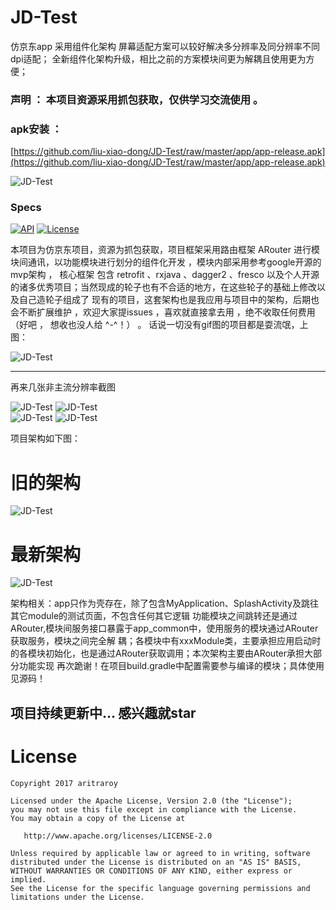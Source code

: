 # JD-Test
仿京东app 采用组件化架构 屏幕适配方案可以较好解决多分辨率及同分辨率不同dpi适配；
全新组件化架构升级，相比之前的方案模块间更为解耦且使用更为方便；

### 声明 ： 本项目资源采用抓包获取，仅供学习交流使用 。





### apk安装 ：
[https://github.com/liu-xiao-dong/JD-Test/raw/master/app/app-release.apk](https://github.com/liu-xiao-dong/JD-Test/raw/master/app/app-release.apk)



![JD-Test](https://github.com/liu-xiao-dong/JD-Test/blob/master/screenshot/screen_home.jpg?raw=true)


### Specs
  [![API](https://img.shields.io/badge/API-12%2B-blue.svg?style=flat)](https://img.shields.io/badge/API-12%2B-blue.svg?style=flat) [![License](https://img.shields.io/badge/License-Apache%202.0-blue.svg)](https://opensource.org/licenses/Apache-2.0)


本项目为仿京东项目，资源为抓包获取，项目框架采用路由框架 ARouter 进行模块间通讯，以功能模块进行划分的组件化开发 ，模块内部采用参考google开源的mvp架构 ，
核心框架 包含 retrofit 、rxjava 、dagger2 、fresco 以及个人开源的诸多优秀项目；当然现成的轮子也有不合适的地方，在这些轮子的基础上修改以及自己造轮子组成了
现有的项目，这套架构也是我应用与项目中的架构，后期也会不断扩展维护 ，欢迎大家提issues ，喜欢就直接拿去用 ，绝不收取任何费用（好吧 ， 想收也没人给 ^-^！） 。
话说一切没有gif图的项目都是耍流氓，上图：



![JD-Test](https://github.com/liu-xiao-dong/JD-Test/blob/master/screenshot/home1.gif?raw=true) 


***
再来几张非主流分辨率截图

![JD-Test](https://github.com/liu-xiao-dong/JD-Test/blob/master/screenshot/first.png?raw=true) ![JD-Test](https://github.com/liu-xiao-dong/JD-Test/blob/master/screenshot/second.png?raw=true)  
![JD-Test](https://github.com/liu-xiao-dong/JD-Test/blob/master/screenshot/third.png?raw=true) ![JD-Test](https://github.com/liu-xiao-dong/JD-Test/blob/master/screenshot/480x854.png?raw=true) 


项目架构如下图：

# 旧的架构
![JD-Test](https://github.com/liu-xiao-dong/JD-Test/blob/master/screenshot/structer.png?raw=true)

# 最新架构 

![JD-Test](https://github.com/liu-xiao-dong/JD-Test/blob/master/screenshot/structer.jpg?raw=true) 


架构相关：app只作为壳存在，除了包含MyApplication、SplashActivity及跳往其它module的测试页面，不包含任何其它逻辑
功能模块之间跳转还是通过ARouter,模块间服务接口暴露于app_common中，使用服务的模块通过ARouter获取服务，模块之间完全解
耦；各模块中有xxxModule类，主要承担应用启动时的各模块初始化，也是通过ARouter获取调用；本次架构主要由ARouter承担大部分功能实现
再次跪谢！在项目build.gradle中配置需要参与编译的模块；具体使用见源码！

## 项目持续更新中...  感兴趣就star


# License

```
Copyright 2017 aritraroy

Licensed under the Apache License, Version 2.0 (the "License");
you may not use this file except in compliance with the License.
You may obtain a copy of the License at

   http://www.apache.org/licenses/LICENSE-2.0

Unless required by applicable law or agreed to in writing, software
distributed under the License is distributed on an "AS IS" BASIS,
WITHOUT WARRANTIES OR CONDITIONS OF ANY KIND, either express or implied.
See the License for the specific language governing permissions and
limitations under the License.
```